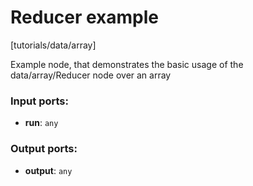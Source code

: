 # Reducer example

[tutorials/data/array]

Example node, that demonstrates the basic usage of the data/array/Reducer node over an array

### Input ports:

* __run__: `any`


### Output ports:

* __output__: `any`


